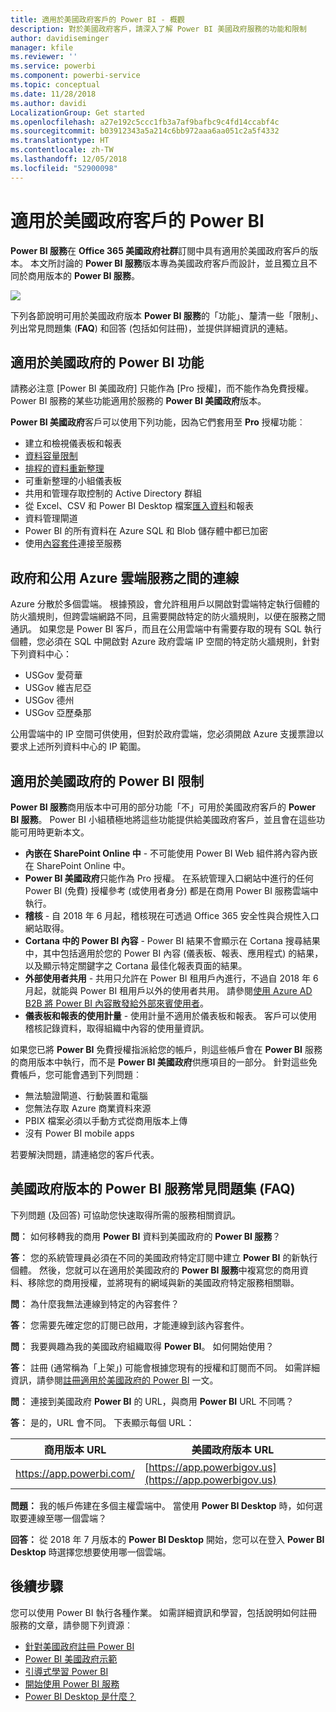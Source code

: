 ```yaml
---
title: 適用於美國政府客戶的 Power BI - 概觀
description: 對於美國政府客戶，請深入了解 Power BI 美國政府服務的功能和限制
author: davidiseminger
manager: kfile
ms.reviewer: ''
ms.service: powerbi
ms.component: powerbi-service
ms.topic: conceptual
ms.date: 11/28/2018
ms.author: davidi
LocalizationGroup: Get started
ms.openlocfilehash: a27e192c5ccc1fb3a7af9bafbc9c4fd14ccabf4c
ms.sourcegitcommit: b03912343a5a214c6bb972aaa6aa051c2a5f4332
ms.translationtype: HT
ms.contentlocale: zh-TW
ms.lasthandoff: 12/05/2018
ms.locfileid: "52900098"
---
```

# <a name="power-bi-for-us-government-customers"></a>適用於美國政府客戶的 Power BI
**Power BI 服務**在 **Office 365 美國政府社群**訂閱中具有適用於美國政府客戶的版本。 本文所討論的 **Power BI 服務**版本專為美國政府客戶而設計，並且獨立且不同於商用版本的 **Power BI 服務**。

![](media/service-govus-overview/service_usgov_overview-1.png)

下列各節說明可用於美國政府版本 **Power BI 服務**的「功能」、釐清一些「限制」、列出常見問題集 (**FAQ**) 和回答 (包括如何註冊)，並提供詳細資訊的連結。

## <a name="features-of-power-bi-us-government"></a>適用於美國政府的 Power BI 功能
請務必注意 [Power BI 美國政府] 只能作為 [Pro 授權]，而不能作為免費授權。 Power BI 服務的某些功能適用於服務的 **Power BI 美國政府**版本。

**Power BI 美國政府**客戶可以使用下列功能，因為它們套用至 **Pro** 授權功能︰

* 建立和檢視儀表板和報表
* [資料容量限制](service-admin-manage-your-data-storage-in-power-bi.md)
* [排程的資料重新整理](refresh-data.md)
* 可重新整理的小組儀表板
* 共用和管理存取控制的 Active Directory 群組
* 從 Excel、CSV 和 Power BI Desktop 檔案[匯入資料](service-get-data.md)和報表
* 資料管理閘道
* Power BI 的所有資料在 Azure SQL 和 Blob 儲存體中都已加密
* 使用[內容套件](service-connect-to-services.md)連接至服務

## <a name="connectivity-between-government-and-public-azure-cloud-services"></a>政府和公用 Azure 雲端服務之間的連線 

Azure 分散於多個雲端。 根據預設，會允許租用戶以開啟對雲端特定執行個體的防火牆規則，但跨雲端網路不同，且需要開啟特定的防火牆規則，以便在服務之間通訊。 如果您是 Power BI 客戶，而且在公用雲端中有需要存取的現有 SQL 執行個體，您必須在 SQL 中開啟對 Azure 政府雲端 IP 空間的特定防火牆規則，針對下列資料中心：

* USGov 愛荷華
* USGov 維吉尼亞
* USGov 德州
* USGov 亞歷桑那

公用雲端中的 IP 空間可供使用，但對於政府雲端，您必須開啟 Azure 支援票證以要求上述所列資料中心的 IP 範圍。 


## <a name="limitations-of-power-bi-us-government"></a>適用於美國政府的 Power BI 限制
**Power BI 服務**商用版本中可用的部分功能「不」可用於美國政府客戶的 **Power BI 服務**。 Power BI 小組積極地將這些功能提供給美國政府客戶，並且會在這些功能可用時更新本文。

* **內嵌在 SharePoint Online 中** - 不可能使用 Power BI Web 組件將內容內嵌在 SharePoint Online 中。
* **Power BI 美國政府**只能作為 Pro 授權。 在系統管理入口網站中進行的任何 Power BI (免費) 授權參考 (或使用者身分) 都是在商用 Power BI 服務雲端中執行。
* **稽核** - 自 2018 年 6 月起，稽核現在可透過 Office 365 安全性與合規性入口網站取得。
* **Cortana 中的 Power BI 內容** - Power BI 結果不會顯示在 Cortana 搜尋結果中，其中包括適用於您的 Power BI 內容 (儀表板、報表、應用程式) 的結果，以及顯示特定關鍵字之 Cortana 最佳化報表頁面的結果。
* **外部使用者共用** - 共用只允許在 Power BI 租用戶內進行，不過自 2018 年 6 月起，就能與 Power BI 租用戶以外的使用者共用。 請參閱[使用 Azure AD B2B 將 Power BI 內容散發給外部來賓使用者](service-admin-azure-ad-b2b.md)。
* **儀表板和報表的使用計量** - 使用計量不適用於儀表板和報表。 客戶可以使用稽核記錄資料，取得組織中內容的使用量資訊。

如果您已將 **Power BI** 免費授權指派給您的帳戶，則這些帳戶會在 **Power BI** 服務的商用版本中執行，而不是 **Power BI 美國政府**供應項目的一部分。 針對這些免費帳戶，您可能會遇到下列問題︰

* 無法驗證閘道、行動裝置和電腦
* 您無法存取 Azure 商業資料來源
* PBIX 檔案必須以手動方式從商用版本上傳
* 沒有 Power BI mobile apps

若要解決問題，請連絡您的客戶代表。

## <a name="frequently-asked-questions-faq-for-the-us-government-version-of-the-power-bi-service"></a>美國政府版本的 Power BI 服務常見問題集 (FAQ)
下列問題 (及回答) 可協助您快速取得所需的服務相關資訊。

**問︰** 如何移轉我的商用 **Power BI** 資料到美國政府的 **Power BI 服務**？

**答︰** 您的系統管理員必須在不同的美國政府特定訂閱中建立 **Power BI** 的新執行個體。 然後，您就可以在適用於美國政府的 **Power BI 服務**中複寫您的商用資料、移除您的商用授權，並將現有的網域與新的美國政府特定服務相關聯。

**問︰** 為什麼我無法連線到特定的內容套件？

**答︰** 您需要先確定您的訂閱已啟用，才能連線到該內容套件。

**問︰** 我要興趣為我的美國政府組織取得 **Power BI**。 如何開始使用？

**答︰** 註冊 (通常稱為「上架」) 可能會根據您現有的授權和訂閱而不同。 如需詳細資訊，請參閱[註冊適用於美國政府的 Power BI](service-govus-signup.md) 一文。

**問︰** 連接到美國政府 **Power BI** 的 URL，與商用 **Power BI** URL 不同嗎？

**答︰** 是的，URL 會不同。 下表顯示每個 URL：

| 商用版本 URL | 美國政府版本 URL |
| --- | --- |
| https://app.powerbi.com/ |[https://app.powerbigov.us](https://app.powerbigov.us) |

**問題：** 我的帳戶佈建在多個主權雲端中。 當使用 **Power BI Desktop** 時，如何選取要連線至哪一個雲端？

**回答：** 從 2018 年 7 月版本的 **Power BI Desktop** 開始，您可以在登入 **Power BI Desktop** 時選擇您想要使用哪一個雲端。


## <a name="next-steps"></a>後續步驟
您可以使用 Power BI 執行各種作業。 如需詳細資訊和學習，包括說明如何註冊服務的文章，請參閱下列資源︰

* [針對美國政府註冊 Power BI](service-govus-signup.md)
* <a href="https://channel9.msdn.com/Blogs/Azure/Cognitive-Services-HDInsight-and-Power-BI-on-Azure-Government">Power BI 美國政府示範</a>
* [引導式學習 Power BI](guided-learning/gettingstarted.yml?tutorial-step=1)
* [開始使用 Power BI 服務](service-get-started.md)
* [Power BI Desktop 是什麼？](desktop-what-is-desktop.md)

